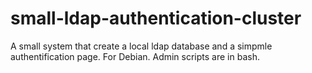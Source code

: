 # small-ldap-authentication-cluster
A small system that create a local ldap database and a simpmle authentification page. For Debian. Admin scripts are in bash.
